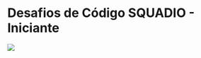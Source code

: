 <h1>Desafios de Código SQUADIO - Iniciante</h1>
<img src="https://hermes.dio.me/code_challenge/badge/aacf14a7-85e8-4b52-8fa6-1d38409947f3.png">